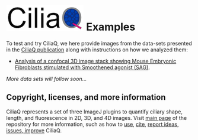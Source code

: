 # ![CiliaQ](https://github.com/hansenjn/CiliaQ/blob/master/Webfiles/20200618%20CiliaQ%20Logo%20Small.png?raw=true) Examples
To test and try CiliaQ, we here provide images from the data-sets presented in the [CiliaQ publication](https://doi.org/10.1101/2020.09.28.317065) along with instructions on how we analyzed them:
- [Analysis of a confocal 3D image stack showing Mouse Embryonic Fibroblasts stimulated with Smoothened agonist (SAG)](https://github.com/hansenjn/CiliaQ/tree/master/Examples/MEF%20SAG-treated).

*More data sets will follow soon...*

## Copyright, licenses, and more information
CiliaQ represents a set of three ImageJ plugins to quantify ciliary shape, length, and fluorescence in 2D, 3D, and 4D images. Visit [main page](https://github.com/hansenjn/CiliaQ) of the repository for more information, such as how to [use](https://github.com/hansenjn/CiliaQ#using-ciliaq), [cite](https://github.com/hansenjn/CiliaQ#how-to-cite), [report ideas, issues, improve](https://github.com/hansenjn/CiliaQ#ideas-missing-functions-issues-bugs-unclear-in-the-user-guide) CiliaQ. 
